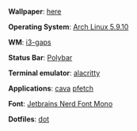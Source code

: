 **Wallpaper**: [here](https://www.reddit.com/r/formula1/comments/k2j5p0/great_high_res_pic_from_practice_in_bahrain/?utm_source=share&utm_medium=web2x&context=3)

**Operating System**:
[Arch Linux 5.9.10](https://www.archlinux.org/packages/core/x86_64/linux/)

**WM**:
[i3-gaps](https://www.archlinux.org/packages/community/x86_64/i3-gaps/)

**Status Bar**:
[Polybar](https://aur.archlinux.org/packages/polybar/)

**Terminal emulator**: 
[alacritty](https://www.archlinux.org/packages/community/x86_64/alacritty/)

**Applications**: 
[cava](https://aur.archlinux.org/packages/cava/) 
[pfetch](https://aur.archlinux.org/packages/pfetch-git/)

**Font**:
[Jetbrains Nerd Font Mono](https://aur.archlinux.org/packages/nerd-fonts-jetbrains-mono/)

**Dotfiles**: 
[dot](https://github.com/HackerBuddy229/Cobalt-dotfiles)



